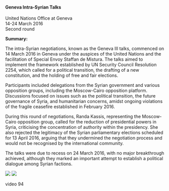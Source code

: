 <h4>Geneva Intra-Syrian Talks</h4>

United Nations Office at Geneva  
14-24 March 2016  
Second round

<b>Summary:</b>	

The intra-Syrian negotiations, known as the Geneva III talks, commenced on 14 March 2016 in Geneva under the auspices of the United Nations and the facilitation of Special Envoy Staffan de Mistura. The talks aimed to implement the framework established by UN Security Council Resolution 2254, which called for a political transition, the drafting of a new constitution, and the holding of free and fair elections.

Participants included delegations from the Syrian government and various opposition groups, including the Moscow-Cairo opposition platform. Discussions focused on issues such as the political transition, the future governance of Syria, and humanitarian concerns, amidst ongoing violations of the fragile ceasefire established in February 2016.

During this round of negotiations, Randa Kassis, representing the Moscow-Cairo opposition group, called for the reduction of presidential powers in Syria, criticising the concentration of authority within the presidency. She also rejected the legitimacy of the Syrian parliamentary elections scheduled for 13 April 2016, arguing that they undermined the negotiation process and would not be recognised by the international community.

The talks were due to recess on 24 March 2016, with no major breakthrough achieved, although they marked an important attempt to establish a political dialogue among Syrian factions.

![](92.jpeg)
![](93.jpeg)

video 94
<p></p>
